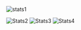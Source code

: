 ![stats1](https://github-readme-stats.vercel.app/api?username=neutronfile&theme=radical&show_icons=true&count_private=true)

![Stats2](https://github-profile-summary-cards.vercel.app/api/cards/repos-per-language?username=neutronfile&theme=solarized_dark)
![Stats3](https://github-profile-summary-cards.vercel.app/api/cards/most-commit-language?username=neutronfile&theme=solarized_dark)
![Stats4](https://github-profile-summary-cards.vercel.app/api/cards/profile-details?username=neutronfile&theme=solarized_dark)
